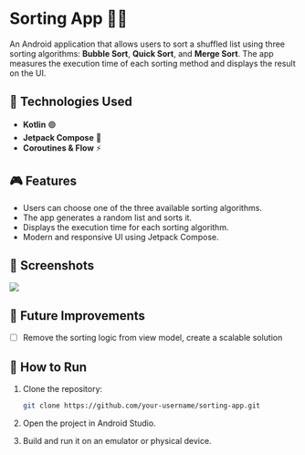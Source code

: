 # Sorting App 📱🚀

An Android application that allows users to sort a shuffled list using three sorting algorithms: **Bubble Sort**, **Quick Sort**, and **Merge Sort**. The app measures the execution time of each sorting method and displays the result on the UI.

## 📌 Technologies Used

- **Kotlin** 🟣
- **Jetpack Compose** 🎨
- **Coroutines & Flow** ⚡

## 🎮 Features

- Users can choose one of the three available sorting algorithms.
- The app generates a random list and sorts it.
- Displays the execution time for each sorting algorithm.
- Modern and responsive UI using Jetpack Compose.

## 📸 Screenshots

<img src="./screenshots/scs1.gif"/>


## 🚀 Future Improvements

- [ ] Remove the sorting logic from view model, create a scalable solution

## 📂 How to Run

1. Clone the repository:
   ```sh
   git clone https://github.com/your-username/sorting-app.git

2. Open the project in Android Studio.

3. Build and run it on an emulator or physical device.